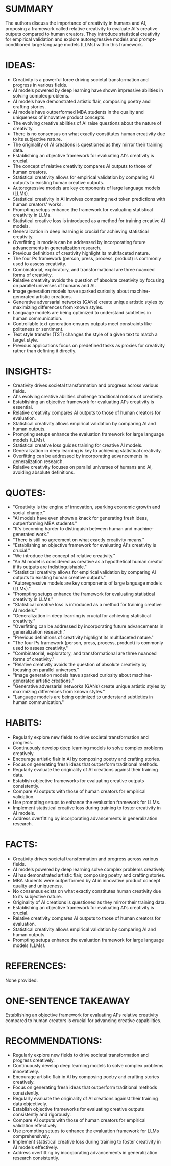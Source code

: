 # SUMMARY
The authors discuss the importance of creativity in humans and AI, proposing a framework called relative creativity to evaluate AI's creative outputs compared to human creators. They introduce statistical creativity for empirical validation and explore autoregressive models and prompt-conditioned large language models (LLMs) within this framework.

# IDEAS:
- Creativity is a powerful force driving societal transformation and progress in various fields.
- AI models powered by deep learning have shown impressive abilities in solving complex problems.
- AI models have demonstrated artistic flair, composing poetry and crafting stories.
- AI models have outperformed MBA students in the quality and uniqueness of innovative product concepts.
- The evolving creative abilities of AI raise questions about the nature of creativity.
- There is no consensus on what exactly constitutes human creativity due to its subjective nature.
- The originality of AI creations is questioned as they mirror their training data.
- Establishing an objective framework for evaluating AI's creativity is crucial.
- The concept of relative creativity compares AI outputs to those of human creators.
- Statistical creativity allows for empirical validation by comparing AI outputs to existing human creative outputs.
- Autoregressive models are key components of large language models (LLMs).
- Statistical creativity in AI involves comparing next token predictions with human creators' works.
- Prompting setups enhance the framework for evaluating statistical creativity in LLMs.
- Statistical creative loss is introduced as a method for training creative AI models.
- Generalization in deep learning is crucial for achieving statistical creativity.
- Overfitting in models can be addressed by incorporating future advancements in generalization research.
- Previous definitions of creativity highlight its multifaceted nature.
- The four Ps framework (person, press, process, product) is commonly used to assess creativity.
- Combinatorial, exploratory, and transformational are three nuanced forms of creativity.
- Relative creativity avoids the question of absolute creativity by focusing on parallel universes of humans and AI.
- Image generation models have sparked curiosity about machine-generated artistic creations.
- Generative adversarial networks (GANs) create unique artistic styles by maximizing differences from known styles.
- Language models are being optimized to understand subtleties in human communication.
- Controllable text generation ensures outputs meet constraints like politeness or sentiment.
- Text style transfer (TST) changes the style of a given text to match a target style.
- Previous applications focus on predefined tasks as proxies for creativity rather than defining it directly.

# INSIGHTS:
- Creativity drives societal transformation and progress across various fields.
- AI's evolving creative abilities challenge traditional notions of creativity.
- Establishing an objective framework for evaluating AI's creativity is essential.
- Relative creativity compares AI outputs to those of human creators for evaluation.
- Statistical creativity allows empirical validation by comparing AI and human outputs.
- Prompting setups enhance the evaluation framework for large language models (LLMs).
- Statistical creative loss guides training for creative AI models.
- Generalization in deep learning is key to achieving statistical creativity.
- Overfitting can be addressed by incorporating advancements in generalization research.
- Relative creativity focuses on parallel universes of humans and AI, avoiding absolute definitions.

# QUOTES:
- "Creativity is the engine of innovation, sparking economic growth and social change."
- "AI models have even shown a knack for generating fresh ideas, outperforming MBA students."
- "It's becoming harder to distinguish between human and machine-generated work."
- "There is still no agreement on what exactly creativity means."
- "Establishing an objective framework for evaluating AI's creativity is crucial."
- "We introduce the concept of relative creativity."
- "An AI model is considered as creative as a hypothetical human creator if its outputs are indistinguishable."
- "Statistical creativity allows for empirical validation by comparing AI outputs to existing human creative outputs."
- "Autoregressive models are key components of large language models (LLMs)."
- "Prompting setups enhance the framework for evaluating statistical creativity in LLMs."
- "Statistical creative loss is introduced as a method for training creative AI models."
- "Generalization in deep learning is crucial for achieving statistical creativity."
- "Overfitting can be addressed by incorporating future advancements in generalization research."
- "Previous definitions of creativity highlight its multifaceted nature."
- "The four Ps framework (person, press, process, product) is commonly used to assess creativity."
- "Combinatorial, exploratory, and transformational are three nuanced forms of creativity."
- "Relative creativity avoids the question of absolute creativity by focusing on parallel universes."
- "Image generation models have sparked curiosity about machine-generated artistic creations."
- "Generative adversarial networks (GANs) create unique artistic styles by maximizing differences from known styles."
- "Language models are being optimized to understand subtleties in human communication."

# HABITS:
- Regularly explore new fields to drive societal transformation and progress.
- Continuously develop deep learning models to solve complex problems creatively.
- Encourage artistic flair in AI by composing poetry and crafting stories.
- Focus on generating fresh ideas that outperform traditional methods.
- Regularly evaluate the originality of AI creations against their training data.
- Establish objective frameworks for evaluating creative outputs consistently.
- Compare AI outputs with those of human creators for empirical validation.
- Use prompting setups to enhance the evaluation framework for LLMs.
- Implement statistical creative loss during training to foster creativity in AI models.
- Address overfitting by incorporating advancements in generalization research.

# FACTS:
- Creativity drives societal transformation and progress across various fields.
- AI models powered by deep learning solve complex problems creatively.
- AI has demonstrated artistic flair, composing poetry and crafting stories.
- MBA students were outperformed by AI in innovative product concept quality and uniqueness.
- No consensus exists on what exactly constitutes human creativity due to its subjective nature.
- Originality of AI creations is questioned as they mirror their training data.
- Establishing an objective framework for evaluating AI's creativity is crucial.
- Relative creativity compares AI outputs to those of human creators for evaluation.
- Statistical creativity allows empirical validation by comparing AI and human outputs.
- Prompting setups enhance the evaluation framework for large language models (LLMs).
  
# REFERENCES:
None provided.

# ONE-SENTENCE TAKEAWAY
Establishing an objective framework for evaluating AI's relative creativity compared to human creators is crucial for advancing creative capabilities.

# RECOMMENDATIONS:
- Regularly explore new fields to drive societal transformation and progress creatively.
- Continuously develop deep learning models to solve complex problems innovatively.
- Encourage artistic flair in AI by composing poetry and crafting stories creatively.
- Focus on generating fresh ideas that outperform traditional methods consistently.
- Regularly evaluate the originality of AI creations against their training data objectively.
- Establish objective frameworks for evaluating creative outputs consistently and rigorously.
- Compare AI outputs with those of human creators for empirical validation effectively.
- Use prompting setups to enhance the evaluation framework for LLMs comprehensively.
- Implement statistical creative loss during training to foster creativity in AI models effectively.
- Address overfitting by incorporating advancements in generalization research consistently.